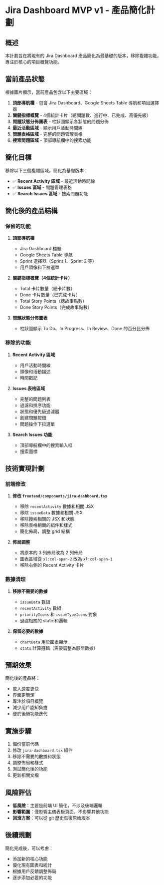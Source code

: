 # Jira Dashboard MVP v1 - 產品簡化計劃

## 概述
本計劃旨在將現有的 Jira Dashboard 產品簡化為最基礎的版本，移除複雜功能，專注於核心的項目概覽功能。

## 當前產品狀態
根據圖片顯示，當前產品包含以下主要區域：
1. **頂部導航欄** - 包含 Jira Dashboard、Google Sheets Table 導航和項目選擇器
2. **關鍵指標概覽** - 4個統計卡片（總問題數、進行中、已完成、高優先級）
3. **問題狀態分佈圖表** - 柱狀圖顯示各狀態的問題分佈
4. **最近活動區域** - 顯示用戶活動時間線
5. **問題表格區域** - 完整的問題管理表格
6. **搜索問題區域** - 頂部導航欄中的搜索功能

## 簡化目標
移除以下三個複雜區域，簡化為基礎版本：
- ✅ **Recent Activity 區域** - 最近活動時間線
- ✅ **Issues 區域** - 問題管理表格
- ✅ **Search Issues 區域** - 搜索問題功能

## 簡化後的產品結構

### 保留的功能
1. **頂部導航欄**
   - Jira Dashboard 標題
   - Google Sheets Table 導航
   - Sprint 選擇器（Sprint 1、Sprint 2 等）
   - 用戶頭像和下拉選單

2. **關鍵指標概覽（4個統計卡片）**
   - Total 卡片數量（總卡片數）
   - Done 卡片數量（已完成卡片）
   - Total Story Points（總故事點數）
   - Done Story Points（完成故事點數）

3. **問題狀態分佈圖表**
   - 柱狀圖顯示 To Do、In Progress、In Review、Done 的百分比分佈

### 移除的功能
1. **Recent Activity 區域**
   - 用戶活動時間線
   - 頭像和活動描述
   - 時間戳記

2. **Issues 表格區域**
   - 完整的問題列表
   - 過濾和排序功能
   - 狀態和優先級過濾器
   - 創建問題按鈕
   - 問題操作下拉選單

3. **Search Issues 功能**
   - 頂部導航欄中的搜索輸入框
   - 搜索圖標

## 技術實現計劃

### 前端修改
1. **修改 `frontend/components/jira-dashboard.tsx`**
   - 移除 `recentActivity` 數據和相關 JSX
   - 移除 `issueData` 數據和相關 JSX
   - 移除搜索相關的 JSX 和狀態
   - 移除表格相關的組件和樣式
   - 簡化佈局，調整 grid 結構

2. **佈局調整**
   - 將原本的 3 列佈局改為 2 列佈局
   - 圖表區域從 `xl:col-span-2` 改為 `xl:col-span-1`
   - 移除右側的 Recent Activity 卡片

### 數據清理
1. **移除不需要的數據**
   - `issueData` 數組
   - `recentActivity` 數組
   - `priorityIcons` 和 `issueTypeIcons` 對象
   - 過濾相關的 state 和邏輯

2. **保留必要的數據**
   - `chartData` 用於圖表顯示
   - `stats` 計算邏輯（需要調整為靜態數據）

## 預期效果
簡化後的產品將：
- 載入速度更快
- 界面更簡潔
- 專注於項目概覽
- 減少用戶認知負擔
- 便於後續功能迭代

## 實施步驟
1. 備份當前代碼
2. 修改 `jira-dashboard.tsx` 組件
3. 移除不需要的數據和狀態
4. 調整佈局和樣式
5. 測試簡化後的功能
6. 更新相關文檔

## 風險評估
- **低風險**：主要是前端 UI 簡化，不涉及後端邏輯
- **影響範圍**：僅影響主儀表板頁面，不影響其他功能
- **回滾方案**：可以從 git 歷史恢復原始版本

## 後續規劃
簡化完成後，可以考慮：
- 添加新的核心功能
- 優化現有圖表和統計
- 根據用戶反饋調整佈局
- 逐步添加必要的功能
